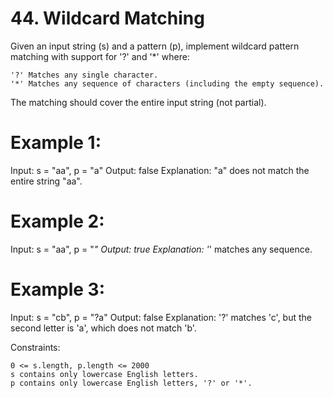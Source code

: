 # 44. Wildcard Matching

Given an input string (s) and a pattern (p), implement wildcard pattern matching with support for '?' and '*' where:

    '?' Matches any single character.
    '*' Matches any sequence of characters (including the empty sequence).

The matching should cover the entire input string (not partial).

# Example 1:

Input: s = "aa", p = "a"
Output: false
Explanation: "a" does not match the entire string "aa".

# Example 2:

Input: s = "aa", p = "*"
Output: true
Explanation: '*' matches any sequence.

# Example 3:

Input: s = "cb", p = "?a"
Output: false
Explanation: '?' matches 'c', but the second letter is 'a', which does not match 'b'.

 

Constraints:

    0 <= s.length, p.length <= 2000
    s contains only lowercase English letters.
    p contains only lowercase English letters, '?' or '*'.

